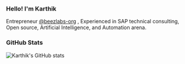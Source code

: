 ### Hello! I'm Karthik
 
Entrepreneur [@beezlabs-org](https://github.com/beezlabs-org) , Experienced in SAP technical consulting, Open source, Artificial Intelligence, and Automation arena. 

### GitHub Stats

![Karthik's GitHub stats](https://github-readme-stats.vercel.app/api?username=karthikeyan23&count_private=true&show_icons=true)

<!--
**karthikeyan23/karthikeyan23** is a ✨ _special_ ✨ repository because its `README.md` (this file) appears on your GitHub profile.

Here are some ideas to get you started:

- 🔭 I’m currently working on ...
- 🌱 I’m currently learning ...
- 👯 I’m looking to collaborate on ...
- 🤔 I’m looking for help with ...
- 💬 Ask me about ...
- 📫 How to reach me: ...
- 😄 Pronouns: ...
- ⚡ Fun fact: ...
-->
